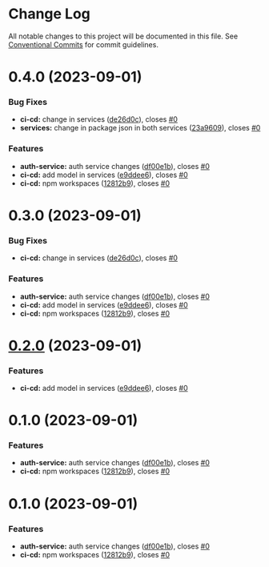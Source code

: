 # Change Log

All notable changes to this project will be documented in this file.
See [Conventional Commits](https://conventionalcommits.org) for commit guidelines.

# 0.4.0 (2023-09-01)


### Bug Fixes

* **ci-cd:** change in services ([de26d0c](https://github.com/Surbhi-sharma1/npm-workspace/commit/de26d0cb2902784cee4f1c826d72cd3c00466a07)), closes [#0](https://github.com/Surbhi-sharma1/npm-workspace/issues/0)
* **services:** change in package json in both services ([23a9609](https://github.com/Surbhi-sharma1/npm-workspace/commit/23a9609bd1cdc4da28fb7cc50786224e8d150e3f)), closes [#0](https://github.com/Surbhi-sharma1/npm-workspace/issues/0)


### Features

* **auth-service:** auth service changes ([df00e1b](https://github.com/Surbhi-sharma1/npm-workspace/commit/df00e1b948612b175175503f03daf6c3c20d43a3)), closes [#0](https://github.com/Surbhi-sharma1/npm-workspace/issues/0)
* **ci-cd:** add model in services ([e9ddee6](https://github.com/Surbhi-sharma1/npm-workspace/commit/e9ddee6ad648ec52b77f2d8007cdf9dc9b9da886)), closes [#0](https://github.com/Surbhi-sharma1/npm-workspace/issues/0)
* **ci-cd:** npm workspaces ([12812b9](https://github.com/Surbhi-sharma1/npm-workspace/commit/12812b95ecd32a1f2bc0526c8944d5399386830c)), closes [#0](https://github.com/Surbhi-sharma1/npm-workspace/issues/0)





# 0.3.0 (2023-09-01)


### Bug Fixes

* **ci-cd:** change in services ([de26d0c](https://github.com/Surbhi-sharma1/npm-workspace/commit/de26d0cb2902784cee4f1c826d72cd3c00466a07)), closes [#0](https://github.com/Surbhi-sharma1/npm-workspace/issues/0)


### Features

* **auth-service:** auth service changes ([df00e1b](https://github.com/Surbhi-sharma1/npm-workspace/commit/df00e1b948612b175175503f03daf6c3c20d43a3)), closes [#0](https://github.com/Surbhi-sharma1/npm-workspace/issues/0)
* **ci-cd:** add model in services ([e9ddee6](https://github.com/Surbhi-sharma1/npm-workspace/commit/e9ddee6ad648ec52b77f2d8007cdf9dc9b9da886)), closes [#0](https://github.com/Surbhi-sharma1/npm-workspace/issues/0)
* **ci-cd:** npm workspaces ([12812b9](https://github.com/Surbhi-sharma1/npm-workspace/commit/12812b95ecd32a1f2bc0526c8944d5399386830c)), closes [#0](https://github.com/Surbhi-sharma1/npm-workspace/issues/0)





# [0.2.0](https://github.com/Surbhi-sharma1/npm-workspace/compare/auth@0.1.0...auth@0.2.0) (2023-09-01)


### Features

* **ci-cd:** add model in services ([e9ddee6](https://github.com/Surbhi-sharma1/npm-workspace/commit/e9ddee6ad648ec52b77f2d8007cdf9dc9b9da886)), closes [#0](https://github.com/Surbhi-sharma1/npm-workspace/issues/0)





# 0.1.0 (2023-09-01)


### Features

* **auth-service:** auth service changes ([df00e1b](https://github.com/Surbhi-sharma1/npm-workspace/commit/df00e1b948612b175175503f03daf6c3c20d43a3)), closes [#0](https://github.com/Surbhi-sharma1/npm-workspace/issues/0)
* **ci-cd:** npm workspaces ([12812b9](https://github.com/Surbhi-sharma1/npm-workspace/commit/12812b95ecd32a1f2bc0526c8944d5399386830c)), closes [#0](https://github.com/Surbhi-sharma1/npm-workspace/issues/0)





# 0.1.0 (2023-09-01)


### Features

* **auth-service:** auth service changes ([df00e1b](https://github.com/Surbhi-sharma1/npm-workspace/commit/df00e1b948612b175175503f03daf6c3c20d43a3)), closes [#0](https://github.com/Surbhi-sharma1/npm-workspace/issues/0)
* **ci-cd:** npm workspaces ([12812b9](https://github.com/Surbhi-sharma1/npm-workspace/commit/12812b95ecd32a1f2bc0526c8944d5399386830c)), closes [#0](https://github.com/Surbhi-sharma1/npm-workspace/issues/0)
